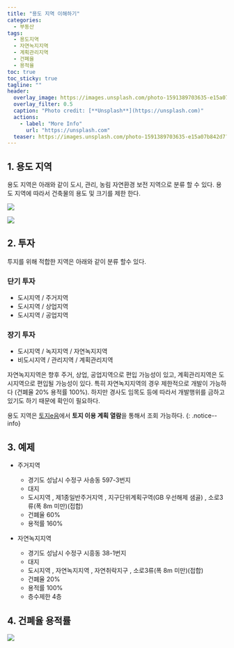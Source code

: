 ```yaml
---
title: "용도 지역 이해하기"
categories:
  - 부동산
tags:
  - 용도지역
  - 자연녹지지역
  - 계획관리지역
  - 건폐율
  - 용적율
toc: true
toc_sticky: true
tagline: ""
header:
  overlay_image: https://images.unsplash.com/photo-1591389703635-e15a07b842d7?ixlib=rb-4.0.3&ixid=MnwxMjA3fDB8MHxwaG90by1wYWdlfHx8fGVufDB8fHx8&auto=format&fit=crop&w=1633&q=80
  overlay_filter: 0.5
  caption: "Photo credit: [**Unsplash**](https://unsplash.com)"
  actions:
    - label: "More Info"
      url: "https://unsplash.com"
  teaser: https://images.unsplash.com/photo-1591389703635-e15a07b842d7?ixlib=rb-4.0.3&ixid=MnwxMjA3fDB8MHxwaG90by1wYWdlfHx8fGVufDB8fHx8&auto=format&fit=crop&w=1633&q=80
---
```


## 1. 용도 지역
용도 지역은 아래와 같이 도시, 관리, 농림 자연환경 보전 지역으로 분류 할 수 있다. 용도 지역에 따라서 건축물의 용도 및 크기를 제한 한다. 

![](https://t1.daumcdn.net/cfile/tistory/27388F4B56C985A736)

![](https://t1.daumcdn.net/cfile/tistory/232A7A455358AC6528)

## 2. 투자 
투지를 위해 적합한 지역은 아래와 같이 분류 할수 있다. 

### 단기 투자
* 도시지역 / 주거지역
* 도시지역 / 상업지역
* 도시지역 / 공업지역

### 장기 투자
* 도시지역 / 녹지지역 / 자연녹지지역
* 비도시지역 / 관리지역 / 계획관리지역

자연녹지지역은 향후 주거, 상업, 공업지역으로 편입 가능성이 있고, 계획관리지역은 도시지역으로 편입될 가능성이 있다. 특히 자연녹지지역의 경우 제한적으로 개발이 가능하다 (건폐율 20% 용적률 100%).
하지만 경사도 임목도 등에 따라서 개발행위를 금하고 있기도 하기 때문에 확인이 필요하다.

용도 지역은 [토지e음](https://www.eum.go.kr/)에서 **토지 이용 계획 열람**을 통해서 조회 가능하다. 
{: .notice--info}

## 3. 예제

* 주거지역
  * 경기도 성남시 수정구 사송동 597-3번지
  * 대지
  * 도시지역 , 제1종일반주거지역 , 지구단위계획구역(GB 우선해제 샘골) , 소로3류(폭 8m 미만)(접합)
  * 건폐율 60%
  * 용적률 160%

* 자연녹지지역
  * 경기도 성남시 수정구 시흥동 38-1번지
  * 대지
  * 도시지역 , 자연녹지지역 , 자연취락지구 , 소로3류(폭 8m 미만)(접합)
  * 건폐율 20%
  * 용적률 100%
  * 층수제한 4층

## 4. 건폐율 용적률 
![](https://www.eum.go.kr/web/FileDownload.do?file=/20200828/regguide/rgregister/RgFacilityFormPopup.jsp/008_02.jpg)